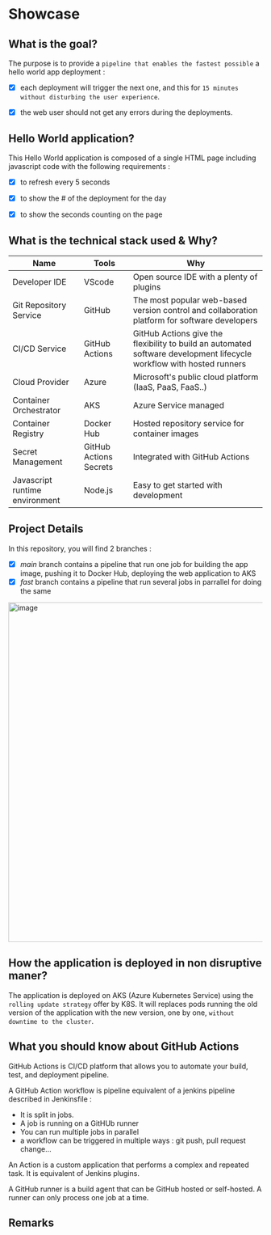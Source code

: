 # Showcase

## What is the goal?

The purpose is to provide a `pipeline that enables the fastest possible` a hello world app deployment : 
  - [x] each deployment will trigger the next one, and this for `15 minutes without disturbing the user experience`. 
  - [x] the web user should not get any errors during the deployments.


## Hello World application?

This Hello World application is composed of a single HTML page including javascript code with the following requirements : 
  - [x]  to refresh every 5 seconds 
  - [x]  to show the # of the deployment for the day
  - [x]  to show the seconds counting on the page



## What is the technical stack used & Why?

| Name                   | Tools                                                                       | Why                                                                                        |
|------------------------|-----------------------------------------------------------------------------|--------------------------------------------------------------------------------------------|
| Developer IDE          | VScode                                                                    | Open source IDE with a plenty of plugins                                                     |
| Git Repository Service | GitHub                                                                    | The most popular web-based version control and collaboration platform for software developers| 
| CI/CD Service             | GitHub Actions                                                            | GitHub Actions give the flexibility to build an automated software development lifecycle workflow with hosted runners                             |                     |
| Cloud Provider         | Azure                                                                     | Microsoft's public cloud platform (IaaS, PaaS, FaaS..)                                                                                            |
| Container Orchestrator | AKS                                                                       |    Azure Service managed                                                                                          |
| Container Registry     | Docker Hub                                                                       |  Hosted repository service for container images                                                                                              |
| Secret Management      | GitHub Actions Secrets                                                    |   Integrated with GitHub Actions                                                                                           |
| Javascript runtime environment      | Node.js                                                   |    Easy to get started with development                                                                                          |


## Project Details

In this repository, you will find 2 branches : 
  - [x] _main_ branch contains a pipeline that run one job for building the app image, pushing it to Docker Hub, deploying the web application to AKS 
  - [x] _fast_ branch contains a pipeline that run several jobs in parrallel for doing the same

<img width="672" alt="image" src="https://user-images.githubusercontent.com/41162971/227932789-7f2b6563-cbfa-4ea2-b17d-5f5f87798bdb.png">


## How the application is deployed in non disruptive maner?

The application is deployed on AKS (Azure Kubernetes Service) using the `rolling update strategy` offer by K8S. 
It will replaces pods running the old version of the application with the new version, one by one, `without downtime to the cluster`.



## What you should know about GitHub Actions

GitHub Actions is CI/CD platform that allows you to automate your build, test, and deployment pipeline.

A GitHub Action workflow is pipeline equivalent of a jenkins pipeline described in Jenkinsfile : 
  - It is split in jobs. 
  - A job is running on a GitHUb runner
  - You can run multiple jobs in parallel
  - a workflow can be triggered in multiple ways : git push, pull request change...
  
An Action is a custom application that performs a complex and repeated task. It is equivalent of Jenkins plugins.

A GitHub runner is a build agent that can be GitHub hosted or self-hosted. A runner can only process one job at a time.



## Remarks


